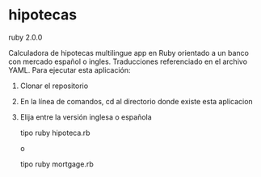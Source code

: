 # hipotecas
ruby 2.0.0

Calculadora de hipotecas multilingue app en Ruby orientado a un banco con mercado español o ingles. Traducciones referenciado en el archivo YAML. Para ejecutar esta aplicación:

1. Clonar el repositorio

2. En la línea de comandos, cd al directorio donde existe esta aplicacion

3. Elija entre la versión inglesa o española

     tipo ruby hipoteca.rb

     o

     tipo ruby mortgage.rb
